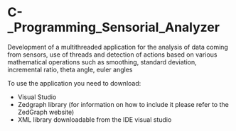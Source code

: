 # C-_Programming_Sensorial_Analyzer
Development of a multithreaded application for the analysis of data coming from sensors, use of threads and detection of actions based on various mathematical operations such as smoothing, standard deviation, incremental ratio, theta angle, euler angles

To use the application you need to download:
- Visual Studio
- Zedgraph library (for information on how to include it please refer to the ZedGraph website)
- XML library downloadable from the IDE visual studio
